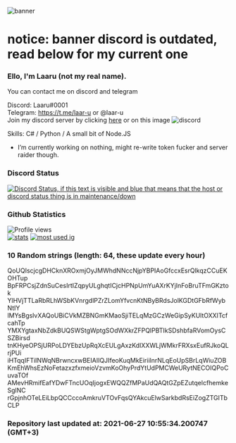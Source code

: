 
![banner](https://raw.githubusercontent.com/stop-bark/stop-bark/master/banner4.png)
# notice: banner discord is outdated, read below for my current one


### Ello, I'm Laaru (not my real name).

You can contact me on discord and telegram  

Discord: Laaru#0001  
Telegram: https://t.me/laar-u or @laar-u  
Join my discord server by clicking [here](https://discord.gg/invite/monk) or on this image ![discord](https://discord.com/api/guilds/848458923136122901/embed.png)

Skills: C# / Python / A small bit of Node.JS  

- I’m currently working on nothing, might re-write token fucker and server raider though.

### Discord Status
[![Discord Status, if this text is visible and blue that means that the host or discord status thing is in maintenance/down](https://discord.c99.nl/widget/theme-4/739824148267925565.png)](https://discord.c99.nl/)

### Github Statistics
![Profile views](https://komarev.com/ghpvc/?username=Laar-u) <br> [![stats](https://github-readme-stats.vercel.app/api?username=Laar-u&show_icons=true&theme=synthwave)](https://github.com/anuraghazra/github-readme-stats) [![most used ig](https://github-readme-stats.vercel.app/api/top-langs/?username=Laar-u&layout=compact&theme=synthwave&show_icons=true&langs_count=10)]((https://github.com/anuraghazra/github-readme-stats))

### 10 Random strings (length: 64, these update every hour)
QoUQIscjcgDHCknXROxmjOyJMWhdNNccNjpYBPIAoGfccxEsrQlkqzCCuEKOHTup
BpFRPCsjZdnSuCesIrtIZqpyULghqtICjcHPNpUmYuAXrKYjInFoBruTFmGKztok
YlHVjTTLaRbRLhWSbKVnrgdlPZrZLomYfvcnKtNByBRdsJolKGDtGFbRfWybNtIY
lMYsBgslvXAQoUBiCVkMZBNGmKMaoSjiTELqMzGCzWeGipSyKUltOXXITcfcahTp
YMXYgtaxNbZdkBUQSWStgWptgSOdWXkrZFPQlPBTIkSDshbfaRVomOysCSZBirsd
tnKHyeOPSjURPoLDYEbzUpRqXcEULgAxzKdIXXWLjWMkrFRXsxEufRJkoQLrjPUi
iHTqqIFTiINWqNBrwncxwBEIAIIQJIfeoKuqMkEiriilnrNLqEoUpSBrLqWiuZOB
KmEhWhsEzNoFetazxzfxmeioVzvmKoOhyPrdYtUdPMCWeURytNECOIQPoCuvaTOf
AMevHRmifEafYDwFTncUOqIjogxEWQQZfMPaUdQAQtGZpEZutqelcfhemkeSglNC
rGpjnhOTeLEiLbpQCCccoAmkruVTOvFqsQYAkcuElwSarkbdRsEiZogZTGITbCLP

### Repository last updated at: 2021-06-27 10:55:34.200747 (GMT+3)
